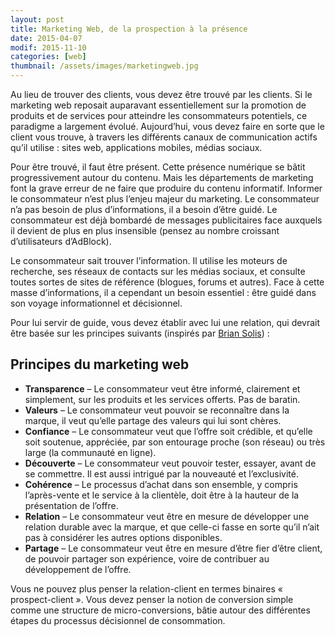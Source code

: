 ```yaml
---
layout: post
title: Marketing Web, de la prospection à la présence
date: 2015-04-07
modif: 2015-11-10
categories: [web]
thumbnail: /assets/images/marketingweb.jpg
---
```


Au lieu de trouver des clients, vous devez être trouvé par les clients. Si le marketing web reposait auparavant essentiellement sur la promotion de produits et de services pour atteindre les consommateurs potentiels, ce paradigme a largement évolué. Aujourd’hui, vous devez faire en sorte que le client vous trouve, à travers les différents canaux de communication actifs qu’il utilise : sites web, applications mobiles, médias sociaux.

Pour être trouvé, il faut être présent. Cette présence numérique se bâtit progressivement autour du contenu. Mais les départements de marketing font la grave erreur de ne faire que produire du contenu informatif. Informer le consommateur n’est plus l’enjeu majeur du marketing. Le consommateur n’a pas besoin de plus d’informations, il a besoin d’être guidé. Le consommateur est déjà bombardé de messages publicitaires face auxquels il devient de plus en plus insensible (pensez au nombre croissant d’utilisateurs d’AdBlock).

Le consommateur sait trouver l’information. Il utilise les moteurs de recherche, ses réseaux de contacts sur les médias sociaux, et consulte toutes sortes de sites de référence (blogues, forums et autres). Face à cette masse d’informations, il a cependant un besoin essentiel : être guidé dans son voyage informationnel et décisionnel.

Pour lui servir de guide, vous devez établir avec lui une relation, qui devrait être basée sur les principes suivants (inspirés par [Brian Solis](http://www.briansolis.com/2014/05/guiding-customer-journey/)) :

## Principes du marketing web

- **Transparence** – Le consommateur veut être informé, clairement et simplement, sur les produits et les services offerts. Pas de baratin.
- **Valeurs** – Le consommateur veut pouvoir se reconnaître dans la marque, il veut qu’elle partage des valeurs qui lui sont chères.
- **Confiance** – Le consommateur veut que l’offre soit crédible, et qu’elle soit soutenue, appréciée, par son entourage proche (son réseau) ou très large (la communauté en ligne).
- **Découverte** – Le consommateur veut pouvoir tester, essayer, avant de se commettre. Il est aussi intrigué par la nouveauté et l’exclusivité.
- **Cohérence** – Le processus d’achat dans son ensemble, y compris l’après-vente et le service à la clientèle, doit être à la hauteur de la présentation de l’offre.
- **Relation** – Le consommateur veut être en mesure de développer une relation durable avec la marque, et que celle-ci fasse en sorte qu’il n’ait pas à considérer les autres options disponibles.
- **Partage** – Le consommateur veut être en mesure d’être fier d’être client, de pouvoir partager son expérience, voire de contribuer au développement de l’offre.

Vous ne pouvez plus penser la relation-client en termes binaires « prospect-client ». Vous devez penser la notion de conversion simple comme une structure de micro-conversions, bâtie autour des différentes étapes du processus décisionnel de consommation.
